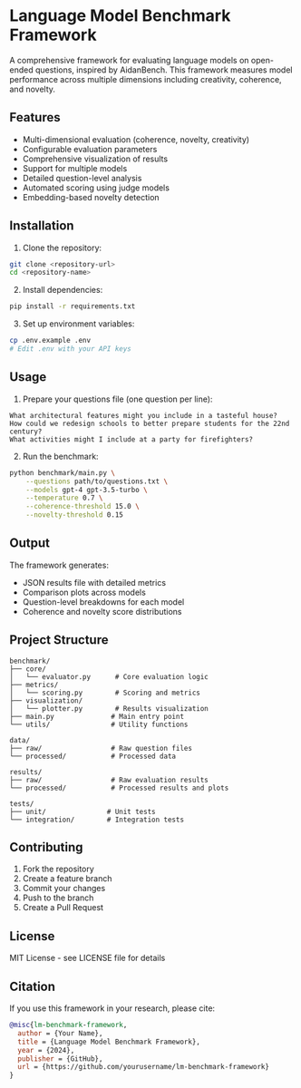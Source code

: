 # Language Model Benchmark Framework

A comprehensive framework for evaluating language models on open-ended questions, inspired by AidanBench. This framework measures model performance across multiple dimensions including creativity, coherence, and novelty.

## Features

- Multi-dimensional evaluation (coherence, novelty, creativity)
- Configurable evaluation parameters
- Comprehensive visualization of results
- Support for multiple models
- Detailed question-level analysis
- Automated scoring using judge models
- Embedding-based novelty detection

## Installation

1. Clone the repository:
```bash
git clone <repository-url>
cd <repository-name>
```

2. Install dependencies:
```bash
pip install -r requirements.txt
```

3. Set up environment variables:
```bash
cp .env.example .env
# Edit .env with your API keys
```

## Usage

1. Prepare your questions file (one question per line):
```text
What architectural features might you include in a tasteful house?
How could we redesign schools to better prepare students for the 22nd century?
What activities might I include at a party for firefighters?
```

2. Run the benchmark:
```bash
python benchmark/main.py \
    --questions path/to/questions.txt \
    --models gpt-4 gpt-3.5-turbo \
    --temperature 0.7 \
    --coherence-threshold 15.0 \
    --novelty-threshold 0.15
```

## Output

The framework generates:
- JSON results file with detailed metrics
- Comparison plots across models
- Question-level breakdowns for each model
- Coherence and novelty score distributions

## Project Structure

```
benchmark/
├── core/
│   └── evaluator.py      # Core evaluation logic
├── metrics/
│   └── scoring.py        # Scoring and metrics
├── visualization/
│   └── plotter.py        # Results visualization
├── main.py              # Main entry point
└── utils/               # Utility functions

data/
├── raw/                 # Raw question files
└── processed/           # Processed data

results/
├── raw/                 # Raw evaluation results
└── processed/           # Processed results and plots

tests/
├── unit/               # Unit tests
└── integration/        # Integration tests
```

## Contributing

1. Fork the repository
2. Create a feature branch
3. Commit your changes
4. Push to the branch
5. Create a Pull Request

## License

MIT License - see LICENSE file for details

## Citation

If you use this framework in your research, please cite:

```bibtex
@misc{lm-benchmark-framework,
  author = {Your Name},
  title = {Language Model Benchmark Framework},
  year = {2024},
  publisher = {GitHub},
  url = {https://github.com/yourusername/lm-benchmark-framework}
}
``` 